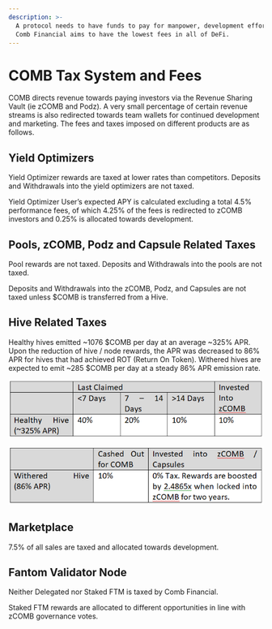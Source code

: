 ```yaml
---
description: >-
  A protocol needs to have funds to pay for manpower, development effort, etc.
  Comb Financial aims to have the lowest fees in all of DeFi.
---
```


# COMB Tax System and Fees

COMB directs revenue towards paying investors via the Revenue Sharing Vault (ie zCOMB and Podz). A very small percentage of certain revenue streams is also redirected towards team wallets for continued development and marketing. The fees and taxes imposed on different products are as follows.

## Yield Optimizers

Yield Optimizer rewards are taxed at lower rates than competitors. Deposits and Withdrawals into the yield optimizers are not taxed.

Yield Optimizer User’s expected APY is calculated excluding a total 4.5% performance fees, of which 4.25% of the fees is redirected to zCOMB investors and 0.25% is allocated towards development.

## Pools, zCOMB, Podz and Capsule Related Taxes

Pool rewards are not taxed. Deposits and Withdrawals into the pools are not taxed.

Deposits and Withdrawals into the zCOMB, Podz, and Capsules are not taxed unless $COMB is transferred from a Hive.

## Hive Related Taxes

Healthy hives emitted \~1076 $COMB per day at an average \~325% APR. Upon the reduction of hive / node rewards, the APR was decreased to 86% APR for hives that had achieved ROT (Return On Token). Withered hives are expected to emit \~285 $COMB per day at a steady 86% APR emission rate.

![Healthy Hive Tax Rate](<../.gitbook/assets/Untitled (19).png>)

![Withered Hive Tax Rate](<../.gitbook/assets/Untitled (2).png>)

## Marketplace

7.5% of all sales are taxed and allocated towards development.

## Fantom Validator Node

Neither Delegated nor Staked FTM is taxed by Comb Financial.

Staked FTM rewards are allocated to different opportunities in line with zCOMB governance votes.
